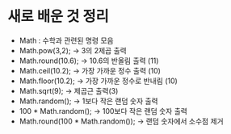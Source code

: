 # 새로 배운 것 정리

- Math : 수학과 관련된 명령 모음
- Math.pow(3,2); -> 3의 2제곱 출력
- Math.round(10.6); -> 10.6의 반올림 출력 (11)
- Math.ceil(10.2); -> 가장 가까운 정수 출력 (10)
- Math.floor(10.2); -> 가장 가까운 정수로 반내림 (10)
- Math.sqrt(9); -> 제곱근 출력(3)
- Math.random(); -> 1보다 작은 랜덤 숫자 출력
- 100 * Math.random(); -> 100보다 작은 랜덤 숫자 출력
- Math.round(100 * Math.random()); -> 랜덤 숫자에서 소수점 제거

